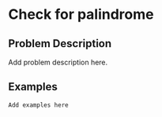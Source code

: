 # Check for palindrome

## Problem Description

Add problem description here.

## Examples

```
Add examples here
```
